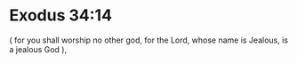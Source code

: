 # Exodus 34:14

( for you shall worship no other god, for the Lord, whose name is Jealous, is a jealous God ),
